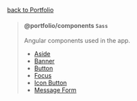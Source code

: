 [back to Portfolio](../../README.md)

> #### @portfolio/components `Sass`
>
> Angular components used in the app.
> - [Aside](src/lib/aside)
> - [Banner](src/lib/banner)
> - [Button](src/lib/button)
> - [Focus](src/lib/focus)
> - [Icon Button](src/lib/icon-button)
> - [Message Form](src/lib/message-form)
